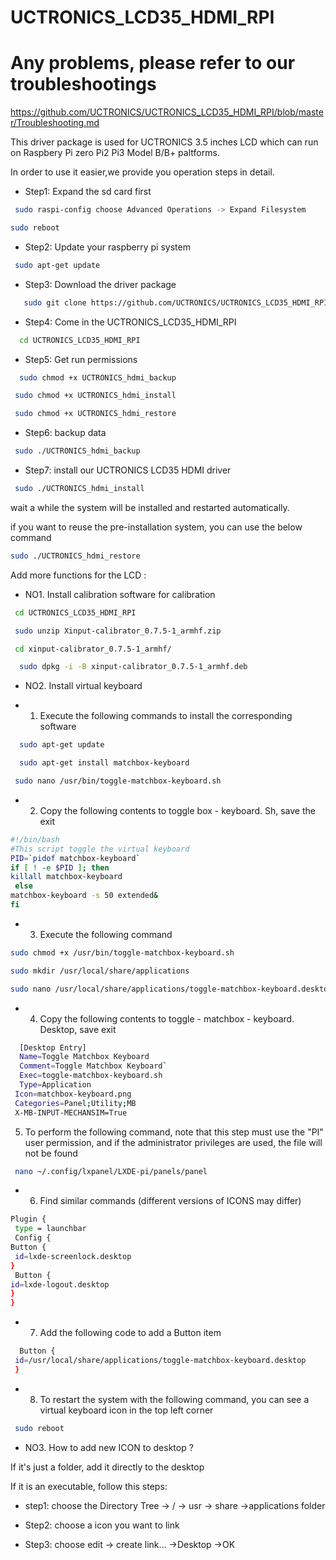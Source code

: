 # UCTRONICS_LCD35_HDMI_RPI

# Any problems, please refer to our troubleshootings 

https://github.com/UCTRONICS/UCTRONICS_LCD35_HDMI_RPI/blob/master/Troubleshooting.md

This driver package is used for UCTRONICS 3.5 inches LCD which can run on Raspbery Pi zero Pi2 Pi3 Model B/B+ paltforms.

In order to use it easier,we provide you operation steps in detail. 

- Step1: Expand the sd card first
```Bash
 sudo raspi-config choose Advanced Operations -> Expand Filesystem 
 ```
 ```Bash
 sudo reboot
 ``` 
- Step2: Update your raspberry pi system
```Bash
 sudo apt-get update
```
- Step3: Download the driver package
```Bash
   sudo git clone https://github.com/UCTRONICS/UCTRONICS_LCD35_HDMI_RPI.git
```
- Step4: Come in the UCTRONICS_LCD35_HDMI_RPI
```Bash
  cd UCTRONICS_LCD35_HDMI_RPI
```
- Step5: Get run permissions
```Bash
  sudo chmod +x UCTRONICS_hdmi_backup
 ```
 ```Bash
  sudo chmod +x UCTRONICS_hdmi_install
 ```
 ```Bash
  sudo chmod +x UCTRONICS_hdmi_restore
 ```
- Step6: backup data
```Bash
 sudo ./UCTRONICS_hdmi_backup
 ``` 
- Step7: install our UCTRONICS LCD35 HDMI driver
```Bash
 sudo ./UCTRONICS_hdmi_install
``` 
wait a while the system will be installed and restarted automatically.

if you want to reuse the pre-installation system, you can use the below command

 ```Bash
 sudo ./UCTRONICS_hdmi_restore
 ```
 
 Add more functions for the LCD :
 
 - NO1. Install calibration software for calibration
 ```Bash
  cd UCTRONICS_LCD35_HDMI_RPI
 ```
 ```Bash
  sudo unzip Xinput-calibrator_0.7.5-1_armhf.zip 
 ```
 ```Bash
  cd xinput-calibrator_0.7.5-1_armhf/
```
```Bash
  sudo dpkg -i -B xinput-calibrator_0.7.5-1_armhf.deb
```

- NO2. Install virtual keyboard

- 1. Execute the following commands to install the corresponding software
```Bash
  sudo apt-get update
```
```Bash
  sudo apt-get install matchbox-keyboard
 ```
 ```Bash
  sudo nano /usr/bin/toggle-matchbox-keyboard.sh
 ```
- 2. Copy the following contents to toggle box - keyboard. Sh, save the exit
```Bash
#!/bin/bash
#This script toggle the virtual keyboard
PID=`pidof matchbox-keyboard`
if [ ! -e $PID ]; then
killall matchbox-keyboard
 else
matchbox-keyboard -s 50 extended&
fi
```
- 3. Execute the following command
```Bash
sudo chmod +x /usr/bin/toggle-matchbox-keyboard.sh
```
```Bash
sudo mkdir /usr/local/share/applications
```
```Bash
sudo nano /usr/local/share/applications/toggle-matchbox-keyboard.desktop
```
- 4. Copy the following contents to toggle - matchbox - keyboard. Desktop, save exit 
```Bash
  [Desktop Entry]
  Name=Toggle Matchbox Keyboard
  Comment=Toggle Matchbox Keyboard`
  Exec=toggle-matchbox-keyboard.sh
  Type=Application
 Icon=matchbox-keyboard.png
 Categories=Panel;Utility;MB
 X-MB-INPUT-MECHANSIM=True
 ```
 
5. To perform the following command, note that this step must use the "PI" user permission, and if the administrator privileges are used, the file will not be found

```Bash
 nano ~/.config/lxpanel/LXDE-pi/panels/panel
```
- 6. Find similar commands (different versions of ICONS may differ)
 ```Bash
 Plugin {
  type = launchbar
  Config {
 Button {
  id=lxde-screenlock.desktop
 }
  Button {
id=lxde-logout.desktop
 }
}
```
- 7. Add the following code to add a Button item
```Bash
  Button {
 id=/usr/local/share/applications/toggle-matchbox-keyboard.desktop
 }
 ```
- 8. To restart the system with the following command, you can see a virtual keyboard icon in the top left corner
```Bash
 sudo reboot
``` 
- NO3. How to add new ICON to desktop ?

 If it's just a folder, add it directly to the desktop

If it is an executable, follow this steps:

- step1: choose the Directory Tree -> / -> usr -> share ->applications folder

- Step2: choose a icon you want to link 

- Step3: choose edit -> create link... ->Desktop ->OK

